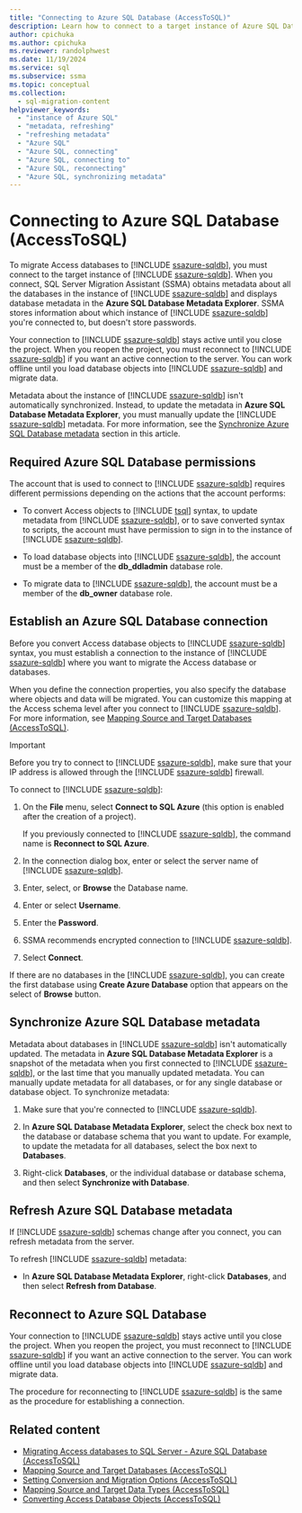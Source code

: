 ```yaml
---
title: "Connecting to Azure SQL Database (AccessToSQL)"
description: Learn how to connect to a target instance of Azure SQL Database to migrate Access databases. SSMA obtains metadata about databases in Azure SQL Database.
author: cpichuka
ms.author: cpichuka
ms.reviewer: randolphwest
ms.date: 11/19/2024
ms.service: sql
ms.subservice: ssma
ms.topic: conceptual
ms.collection:
  - sql-migration-content
helpviewer_keywords:
  - "instance of Azure SQL"
  - "metadata, refreshing"
  - "refreshing metadata"
  - "Azure SQL"
  - "Azure SQL, connecting"
  - "Azure SQL, connecting to"
  - "Azure SQL, reconnecting"
  - "Azure SQL, synchronizing metadata"
---
```

# Connecting to Azure SQL Database (AccessToSQL)

To migrate Access databases to [!INCLUDE [ssazure-sqldb](../../includes/ssazure-sqldb.md)], you must connect to the target instance of [!INCLUDE [ssazure-sqldb](../../includes/ssazure-sqldb.md)]. When you connect, SQL Server Migration Assistant (SSMA) obtains metadata about all the databases in the instance of [!INCLUDE [ssazure-sqldb](../../includes/ssazure-sqldb.md)] and displays database metadata in the **Azure SQL Database Metadata Explorer**. SSMA stores information about which instance of [!INCLUDE [ssazure-sqldb](../../includes/ssazure-sqldb.md)] you're connected to, but doesn't store passwords.

Your connection to [!INCLUDE [ssazure-sqldb](../../includes/ssazure-sqldb.md)] stays active until you close the project. When you reopen the project, you must reconnect to [!INCLUDE [ssazure-sqldb](../../includes/ssazure-sqldb.md)] if you want an active connection to the server. You can work offline until you load database objects into [!INCLUDE [ssazure-sqldb](../../includes/ssazure-sqldb.md)] and migrate data.

Metadata about the instance of [!INCLUDE [ssazure-sqldb](../../includes/ssazure-sqldb.md)] isn't automatically synchronized. Instead, to update the metadata in **Azure SQL Database Metadata Explorer**, you must manually update the [!INCLUDE [ssazure-sqldb](../../includes/ssazure-sqldb.md)] metadata. For more information, see the [Synchronize Azure SQL Database metadata](#synchronize-azure-sql-database-metadata) section in this article.

## Required Azure SQL Database permissions

The account that is used to connect to [!INCLUDE [ssazure-sqldb](../../includes/ssazure-sqldb.md)] requires different permissions depending on the actions that the account performs:

- To convert Access objects to [!INCLUDE [tsql](../../includes/tsql-md.md)] syntax, to update metadata from [!INCLUDE [ssazure-sqldb](../../includes/ssazure-sqldb.md)], or to save converted syntax to scripts, the account must have permission to sign in to the instance of [!INCLUDE [ssazure-sqldb](../../includes/ssazure-sqldb.md)].

- To load database objects into [!INCLUDE [ssazure-sqldb](../../includes/ssazure-sqldb.md)], the account must be a member of the **db_ddladmin** database role.

- To migrate data to [!INCLUDE [ssazure-sqldb](../../includes/ssazure-sqldb.md)], the account must be a member of the **db_owner** database role.

## Establish an Azure SQL Database connection

Before you convert Access database objects to [!INCLUDE [ssazure-sqldb](../../includes/ssazure-sqldb.md)] syntax, you must establish a connection to the instance of [!INCLUDE [ssazure-sqldb](../../includes/ssazure-sqldb.md)] where you want to migrate the Access database or databases.

When you define the connection properties, you also specify the database where objects and data will be migrated. You can customize this mapping at the Access schema level after you connect to [!INCLUDE [ssazure-sqldb](../../includes/ssazure-sqldb.md)]. For more information, see [Mapping Source and Target Databases (AccessToSQL)](mapping-source-and-target-databases-accesstosql.md).

> [!IMPORTANT]  
> Before you try to connect to [!INCLUDE [ssazure-sqldb](../../includes/ssazure-sqldb.md)], make sure that your IP address is allowed through the [!INCLUDE [ssazure-sqldb](../../includes/ssazure-sqldb.md)] firewall.

To connect to [!INCLUDE [ssazure-sqldb](../../includes/ssazure-sqldb.md)]:

1. On the **File** menu, select **Connect to SQL Azure** (this option is enabled after the creation of a project).

   If you previously connected to [!INCLUDE [ssazure-sqldb](../../includes/ssazure-sqldb.md)], the command name is **Reconnect to SQL Azure**.

1. In the connection dialog box, enter or select the server name of [!INCLUDE [ssazure-sqldb](../../includes/ssazure-sqldb.md)].

1. Enter, select, or **Browse** the Database name.

1. Enter or select **Username**.

1. Enter the **Password**.

1. SSMA recommends encrypted connection to [!INCLUDE [ssazure-sqldb](../../includes/ssazure-sqldb.md)].

1. Select **Connect**.

If there are no databases in the [!INCLUDE [ssazure-sqldb](../../includes/ssazure-sqldb.md)], you can create the first database using **Create Azure Database** option that appears on the select of **Browse** button.

## Synchronize Azure SQL Database metadata

Metadata about databases in [!INCLUDE [ssazure-sqldb](../../includes/ssazure-sqldb.md)] isn't automatically updated. The metadata in **Azure SQL Database Metadata Explorer** is a snapshot of the metadata when you first connected to [!INCLUDE [ssazure-sqldb](../../includes/ssazure-sqldb.md)], or the last time that you manually updated metadata. You can manually update metadata for all databases, or for any single database or database object. To synchronize metadata:

1. Make sure that you're connected to [!INCLUDE [ssazure-sqldb](../../includes/ssazure-sqldb.md)].

1. In **Azure SQL Database Metadata Explorer**, select the check box next to the database or database schema that you want to update.
   For example, to update the metadata for all databases, select the box next to **Databases**.

1. Right-click **Databases**, or the individual database or database schema, and then select **Synchronize with Database**.

## Refresh Azure SQL Database metadata

If [!INCLUDE [ssazure-sqldb](../../includes/ssazure-sqldb.md)] schemas change after you connect, you can refresh metadata from the server.

To refresh [!INCLUDE [ssazure-sqldb](../../includes/ssazure-sqldb.md)] metadata:

- In **Azure SQL Database Metadata Explorer**, right-click **Databases**, and then select **Refresh from Database**.

## Reconnect to Azure SQL Database

Your connection to [!INCLUDE [ssazure-sqldb](../../includes/ssazure-sqldb.md)] stays active until you close the project. When you reopen the project, you must reconnect to [!INCLUDE [ssazure-sqldb](../../includes/ssazure-sqldb.md)] if you want an active connection to the server. You can work offline until you load database objects into [!INCLUDE [ssazure-sqldb](../../includes/ssazure-sqldb.md)] and migrate data.

The procedure for reconnecting to [!INCLUDE [ssazure-sqldb](../../includes/ssazure-sqldb.md)] is the same as the procedure for establishing a connection.

## Related content

- [Migrating Access databases to SQL Server - Azure SQL Database (AccessToSQL)](migrating-access-databases-to-sql-server-azure-sql-db-accesstosql.md)
- [Mapping Source and Target Databases (AccessToSQL)](mapping-source-and-target-databases-accesstosql.md)
- [Setting Conversion and Migration Options (AccessToSQL)](setting-conversion-and-migration-options-accesstosql.md)
- [Mapping Source and Target Data Types (AccessToSQL)](mapping-source-and-target-data-types-accesstosql.md)
- [Converting Access Database Objects (AccessToSQL)](converting-access-database-objects-accesstosql.md)
